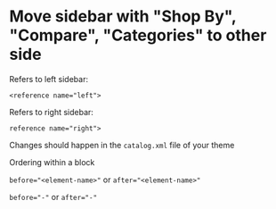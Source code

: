# Move sidebar with "Shop By", "Compare", "Categories" to other side

Refers to left sidebar:

`<reference name="left">`

Refers to right sidebar:

`reference name="right">`

Changes should happen in the `catalog.xml` file of your theme

Ordering within a block

`before="<element-name>"` or `after="<element-name>"`

`before="-"` or `after="-"`


